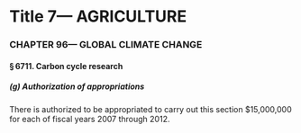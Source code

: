 
# Title 7— AGRICULTURE
### CHAPTER 96— GLOBAL CLIMATE CHANGE
#### § 6711. Carbon cycle research
##### (g) Authorization of appropriations

There is authorized to be appropriated to carry out this section $15,000,000 for each of fiscal years 2007 through 2012.
